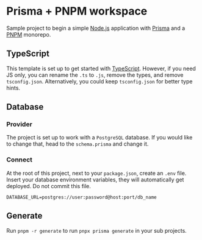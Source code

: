 # Prisma + PNPM workspace

Sample project to begin a simple [Node.js](https://nodejs.org/) application with
[Prisma](https://www.prisma.io/) and a [PNPM](https://pnpm.io/) monorepo.

## TypeScript

This template is set up to get started with
[TypeScript](https://www.typescriptlang.org/). However, if you need JS only, you
can rename the `.ts` to `.js`, remove the types, and remove `tsconfig.json`.
Alternatively, you could keep `tsconfig.json` for better type hints.

## Database

### Provider

The project is set up to work with a `PostgreSQL` database. If you would like to
change that, head to the `schema.prisma` and change it.

### Connect

At the root of this project, next to your `package.json`,  create an `.env`
file. Insert your database environment variables, they will automatically get
deployed. Do not commit this file.

```
DATABASE_URL=postgres://user:password@host:port/db_name
```

## Generate

Run `pnpm -r generate` to run `pnpx prisma generate` in your sub projects.

